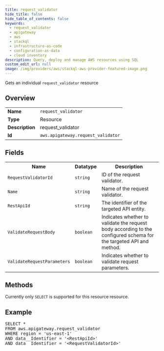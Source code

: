 ```yaml
---
title: request_validator
hide_title: false
hide_table_of_contents: false
keywords:
  - request_validator
  - apigateway
  - aws
  - stackql
  - infrastructure-as-code
  - configuration-as-data
  - cloud inventory
description: Query, deploy and manage AWS resources using SQL
custom_edit_url: null
image: /img/providers/aws/stackql-aws-provider-featured-image.png
---
```

Gets an individual <code>request_validator</code> resource

## Overview
<table><tbody>
<tr><td><b>Name</b></td><td><code>request_validator</code></td></tr>
<tr><td><b>Type</b></td><td>Resource</td></tr>
<tr><td><b>Description</b></td><td>request_validator</td></tr>
<tr><td><b>Id</b></td><td><code>aws.apigateway.request_validator</code></td></tr>
</tbody></table>

## Fields
<table><tbody>
<tr><th>Name</th><th>Datatype</th><th>Description</th></tr>
<tr><td><code>RequestValidatorId</code></td><td><code>string</code></td><td>ID of the request validator.</td></tr>
<tr><td><code>Name</code></td><td><code>string</code></td><td>Name of the request validator.</td></tr>
<tr><td><code>RestApiId</code></td><td><code>string</code></td><td>The identifier of the targeted API entity.</td></tr>
<tr><td><code>ValidateRequestBody</code></td><td><code>boolean</code></td><td>Indicates whether to validate the request body according to the configured schema for the targeted API and method. </td></tr>
<tr><td><code>ValidateRequestParameters</code></td><td><code>boolean</code></td><td>Indicates whether to validate request parameters.</td></tr>

</tbody></table>

## Methods
Currently only <code>SELECT</code> is supported for this resource resource.

## Example
<pre>
SELECT *<br/>FROM aws.apigateway.request_validator<br/>WHERE region = 'us-east-1'<br/>AND data__Identifier = '&lt;RestApiId&gt;'<br/>AND data__Identifier = '&lt;RequestValidatorId&gt;'
</pre>
